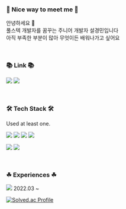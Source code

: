 

### 👐 Nice way to meet me 👐<br/>





<p>
 안녕하세요 👋  <br/>
 풀스텍 개발자를 꿈꾸는 주니어 개발자 설경민입니다 <br/>
 아직 부족한 부분이 많아 무엇이든 배워나가고 싶어요 <br/>  
</p><br/>


### 📚 Link 📚 <br/>

<p>
  <a href="https://velog.io/@k0ng-min"><img src="https://img.shields.io/badge/Velog-20C997?style=flat&logo=Velog&logoColor=white&link=https://velog.io/@k0ng-min"/></a>
  <img src="https://img.shields.io/badge/skmin3735@gmail.com-EA4335?style=flat&logo=Gmail&logoColor=white"/>
</p><br/>




###  🛠 Tech Stack 🛠  <br/>

Used at least one. <br/>

<p>
  <img src="https://img.shields.io/badge/HTML5-E34F26?style=flat-square&logo=HTML5&logoColor=white"/>
  <img src="https://img.shields.io/badge/CSS-1572B6?style=flat-square&logo=CSS3&logoColor=black"/>
  <img src="https://img.shields.io/badge/Javascript-F7DF1E?style=flat-square&logo=Javascript&logoColor=black"/>
  <img src="https://img.shields.io/badge/Python-3776AB?style=flat-square&logo=Python&logoColor=white"/>
</p>
<p>
  <img src="https://img.shields.io/badge/C-A8B9CC?style=flat-square&logo=C&logoColor=white"/> 
  <img src="https://img.shields.io/badge/Django-092E20?style=flat-square&logo=Django&logoColor=white"/>
</p><br/>


### ☘ Experiences ☘ <br/>

<p>
  <img src="https://img.shields.io/badge/Likelion-10th-orange"/> 2022.03 ~ <br/>
</p>





[![Solved.ac Profile](http://mazassumnida.wtf/api/v2/generate_badge?boj=skmin3735)](https://solved.ac/skmin3735/)
